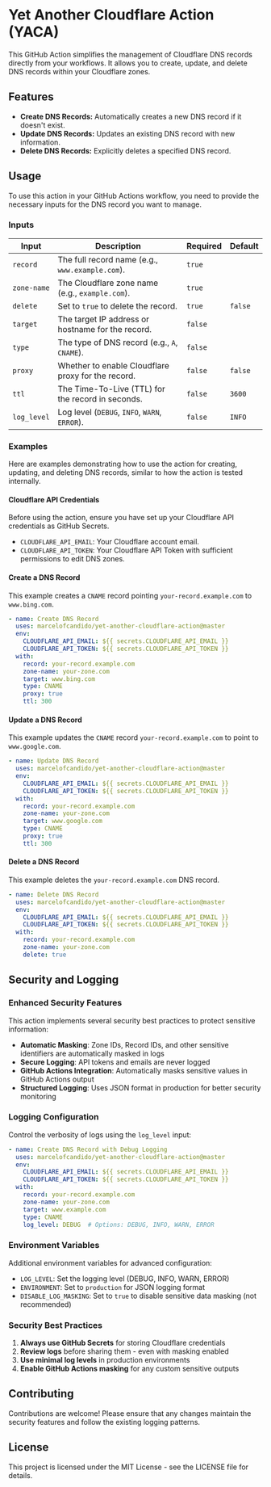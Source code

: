 # Yet Another Cloudflare Action (YACA)

This GitHub Action simplifies the management of Cloudflare DNS records directly from your workflows. It allows you to create, update, and delete DNS records within your Cloudflare zones.

## Features

- **Create DNS Records:** Automatically creates a new DNS record if it doesn't exist.
- **Update DNS Records:** Updates an existing DNS record with new information.
- **Delete DNS Records:** Explicitly deletes a specified DNS record.

## Usage

To use this action in your GitHub Actions workflow, you need to provide the necessary inputs for the DNS record you want to manage.

### Inputs

| Input       | Description                                            | Required | Default   |
|-------------|--------------------------------------------------------|----------|-----------|
| `record`    | The full record name (e.g., `www.example.com`).        | `true`   |           |
| `zone-name` | The Cloudflare zone name (e.g., `example.com`).        | `true`   |           |
| `delete`    | Set to `true` to delete the record.                    | `true`   | `false`   |
| `target`    | The target IP address or hostname for the record.      | `false`  |           |
| `type`      | The type of DNS record (e.g., `A`, `CNAME`).           | `false`  |           |
| `proxy`     | Whether to enable Cloudflare proxy for the record.     | `false`  | `false`   |
| `ttl`       | The Time-To-Live (TTL) for the record in seconds.      | `false`  | `3600`    |
| `log_level` | Log level (`DEBUG`, `INFO`, `WARN`, `ERROR`).          | `false`  | `INFO`    |

### Examples

Here are examples demonstrating how to use the action for creating, updating, and deleting DNS records, similar to how the action is tested internally.

#### Cloudflare API Credentials

Before using the action, ensure you have set up your Cloudflare API credentials as GitHub Secrets.

- `CLOUDFLARE_API_EMAIL`: Your Cloudflare account email.
- `CLOUDFLARE_API_TOKEN`: Your Cloudflare API Token with sufficient permissions to edit DNS zones.

#### Create a DNS Record

This example creates a `CNAME` record pointing `your-record.example.com` to `www.bing.com`.

```yaml
- name: Create DNS Record
  uses: marcelofcandido/yet-another-cloudflare-action@master
  env:
    CLOUDFLARE_API_EMAIL: ${{ secrets.CLOUDFLARE_API_EMAIL }}
    CLOUDFLARE_API_TOKEN: ${{ secrets.CLOUDFLARE_API_TOKEN }}
  with:
    record: your-record.example.com
    zone-name: your-zone.com
    target: www.bing.com
    type: CNAME
    proxy: true
    ttl: 300
```

#### Update a DNS Record

This example updates the `CNAME` record `your-record.example.com` to point to `www.google.com`.

```yaml
- name: Update DNS Record
  uses: marcelofcandido/yet-another-cloudflare-action@master
  env:
    CLOUDFLARE_API_EMAIL: ${{ secrets.CLOUDFLARE_API_EMAIL }}
    CLOUDFLARE_API_TOKEN: ${{ secrets.CLOUDFLARE_API_TOKEN }}
  with:
    record: your-record.example.com
    zone-name: your-zone.com
    target: www.google.com
    type: CNAME
    proxy: true
    ttl: 300
```

#### Delete a DNS Record

This example deletes the `your-record.example.com` DNS record.

```yaml
- name: Delete DNS Record
  uses: marcelofcandido/yet-another-cloudflare-action@master
  env:
    CLOUDFLARE_API_EMAIL: ${{ secrets.CLOUDFLARE_API_EMAIL }}
    CLOUDFLARE_API_TOKEN: ${{ secrets.CLOUDFLARE_API_TOKEN }}
  with:
    record: your-record.example.com
    zone-name: your-zone.com
    delete: true
```

## Security and Logging

### Enhanced Security Features

This action implements several security best practices to protect sensitive information:

- **Automatic Masking**: Zone IDs, Record IDs, and other sensitive identifiers are automatically masked in logs
- **Secure Logging**: API tokens and emails are never logged
- **GitHub Actions Integration**: Automatically masks sensitive values in GitHub Actions output
- **Structured Logging**: Uses JSON format in production for better security monitoring

### Logging Configuration

Control the verbosity of logs using the `log_level` input:

```yaml
- name: Create DNS Record with Debug Logging
  uses: marcelofcandido/yet-another-cloudflare-action@master
  env:
    CLOUDFLARE_API_EMAIL: ${{ secrets.CLOUDFLARE_API_EMAIL }}
    CLOUDFLARE_API_TOKEN: ${{ secrets.CLOUDFLARE_API_TOKEN }}
  with:
    record: your-record.example.com
    zone-name: your-zone.com
    target: www.example.com
    type: CNAME
    log_level: DEBUG  # Options: DEBUG, INFO, WARN, ERROR
```

### Environment Variables

Additional environment variables for advanced configuration:

- `LOG_LEVEL`: Set the logging level (DEBUG, INFO, WARN, ERROR)
- `ENVIRONMENT`: Set to `production` for JSON logging format
- `DISABLE_LOG_MASKING`: Set to `true` to disable sensitive data masking (not recommended)

### Security Best Practices

1. **Always use GitHub Secrets** for storing Cloudflare credentials
2. **Review logs** before sharing them - even with masking enabled
3. **Use minimal log levels** in production environments
4. **Enable GitHub Actions masking** for any custom sensitive outputs

## Contributing

Contributions are welcome! Please ensure that any changes maintain the security features and follow the existing logging patterns.

## License

This project is licensed under the MIT License - see the LICENSE file for details.
